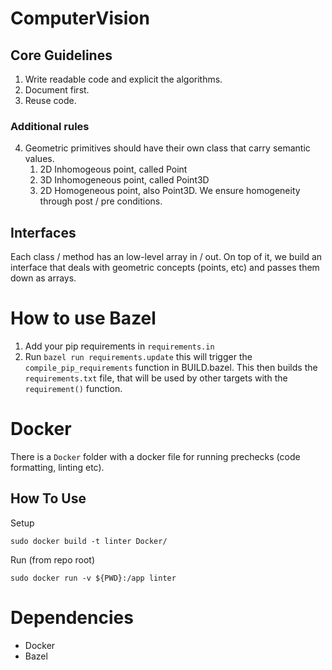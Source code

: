 # ComputerVision

## Core Guidelines

1. Write readable code and explicit the algorithms.
1. Document first.
1. Reuse code.

### Additional rules

4. Geometric primitives should have their own class that carry semantic values.
   1. 2D Inhomogeous point, called Point
   1. 3D Inhomogeneous point, called Point3D
   1. 2D Homogeneous point, also Point3D. We ensure homogeneity through post / pre conditions.

## Interfaces

Each class / method has an low-level array in / out. On top of it, we build an interface that deals with geometric concepts (points, etc) and passes them down as arrays.

# How to use Bazel

1. Add your pip requirements in `requirements.in`
1. Run `bazel run requirements.update` this will trigger the `compile_pip_requirements` function in BUILD.bazel. This then builds the `requirements.txt` file, that will be used by other targets with the `requirement()` function.

# Docker

There is a `Docker` folder with a docker file for running prechecks (code formatting, linting etc).

## How To Use
Setup
```
sudo docker build -t linter Docker/
```

Run (from repo root)
```
sudo docker run -v ${PWD}:/app linter
```


# Dependencies

- Docker
- Bazel
